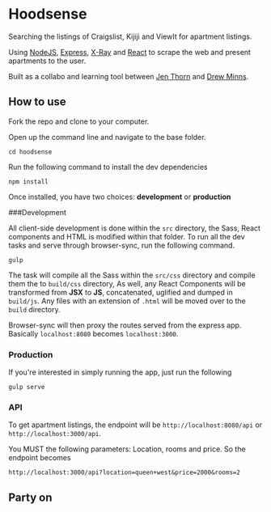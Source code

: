 # Hoodsense

Searching the listings of Craigslist, Kijiji and ViewIt for apartment listings.

Using [NodeJS](http://nodejs.com), [Express](http://expressjs.com/), [X-Ray](https://github.com/lapwinglabs/x-ray) and [React](https://facebook.github.io/react/) to scrape the web and present apartments to the user.

Built as a collabo and learning tool between [Jen Thorn](http://jenthorn.ca) and [Drew Minns](http://drewminns.com).

## How to use

Fork the repo and clone to your computer.

Open up the command line and navigate to the base folder.

	cd hoodsense

Run the following command to install the dev dependencies

	npm install

Once installed, you have two choices: **development** or **production**

###Development

All client-side development is done within the `src` directory, the Sass, React components and HTML is modified within that folder. To run all the dev tasks and serve through browser-sync, run the following command.

	gulp

The task will compile all the Sass within the `src/css` directory and compile them the to `build/css` directory, As well, any React Components will be transformed from **JSX** to **JS**, concatenated, uglified and dumped in `build/js`. Any files with an extension of `.html` will be moved over to the `build` directory.

Browser-sync will then proxy the routes served from the express app. Basically `localhost:8080` becomes `localhost:3000`.

### Production
If you're interested in simply running the app, just run the following

	gulp serve

### API

To get apartment listings, the endpoint will be `http://localhost:8080/api` or `http://localhost:3000/api`.

You MUST the following parameters: Location, rooms and price. So the endpoint becomes

	http://localhost:3000/api?location=queen+west&price=2000&rooms=2

## Party on


